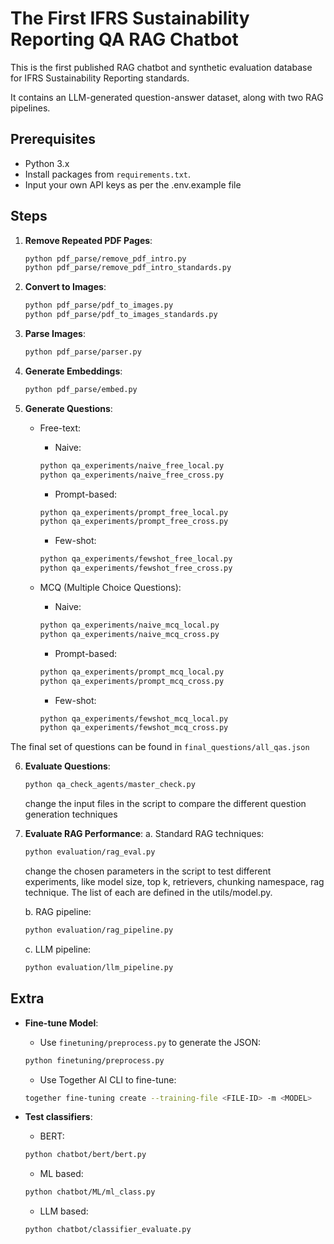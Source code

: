 # The First IFRS Sustainability Reporting QA RAG Chatbot

This is the first published RAG chatbot and synthetic evaluation database for IFRS Sustainability Reporting standards.

It contains an LLM-generated question-answer dataset, along with two RAG pipelines. 

## Prerequisites

- Python 3.x
- Install packages from `requirements.txt`.
- Input your own API keys as per the .env.example file

## Steps

1. **Remove Repeated PDF Pages**:

   ```bash
   python pdf_parse/remove_pdf_intro.py
   python pdf_parse/remove_pdf_intro_standards.py
   ```

2. **Convert to Images**:

   ```bash
   python pdf_parse/pdf_to_images.py
   python pdf_parse/pdf_to_images_standards.py
   ```

3. **Parse Images**:

   ```bash
   python pdf_parse/parser.py
   ```

4. **Generate Embeddings**:

   ```bash
   python pdf_parse/embed.py
   ```

5. **Generate Questions**:
   - Free-text:
     - Naive:

     ```bash
     python qa_experiments/naive_free_local.py
     python qa_experiments/naive_free_cross.py
     ```

     - Prompt-based:

     ```bash
     python qa_experiments/prompt_free_local.py
     python qa_experiments/prompt_free_cross.py
     ```

     - Few-shot:

     ```bash
     python qa_experiments/fewshot_free_local.py
     python qa_experiments/fewshot_free_cross.py
     ```



   - MCQ (Multiple Choice Questions):

        - Naive:

        ```bash
        python qa_experiments/naive_mcq_local.py
        python qa_experiments/naive_mcq_cross.py
        ```

        - Prompt-based:

        ```bash
        python qa_experiments/prompt_mcq_local.py
        python qa_experiments/prompt_mcq_cross.py
        ```

       - Few-shot:

        ```bash
        python qa_experiments/fewshot_mcq_local.py
        python qa_experiments/fewshot_mcq_cross.py
        ```

The final set of questions can be found in `final_questions/all_qas.json`

6. **Evaluate Questions**:

   ```bash
   python qa_check_agents/master_check.py
   ```

   change the input files  in the script to compare the different question generation techniques

7. **Evaluate RAG Performance**:
   a. Standard RAG techniques:

   ```bash
   python evaluation/rag_eval.py
   ```

   change the chosen parameters in the script to test different experiments, like model size, top k, retrievers, chunking namespace, rag technique. The list of each are defined in the utils/model.py.
   
    b. RAG pipeline:

   ```bash
   python evaluation/rag_pipeline.py
   ```

   c. LLM pipeline:

   ```bash
   python evaluation/llm_pipeline.py
   ```


## Extra

- **Fine-tune Model**:
  - Use `finetuning/preprocess.py` to generate the JSON:

   ```bash
   python finetuning/preprocess.py
   ```

  - Use Together AI CLI to fine-tune:

   ```bash
   together fine-tuning create --training-file <FILE-ID> -m <MODEL>
   ```

- **Test classifiers**:
  - BERT:

   ```bash
   python chatbot/bert/bert.py
   ```

  - ML based:

   ```bash
   python chatbot/ML/ml_class.py
   ```

  - LLM based:

   ```bash
   python chatbot/classifier_evaluate.py
    ```
